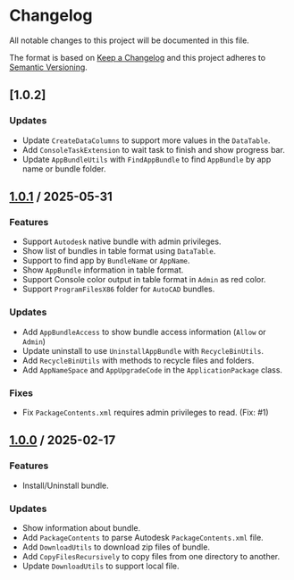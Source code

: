 # Changelog
All notable changes to this project will be documented in this file.

The format is based on [Keep a Changelog](http://keepachangelog.com/en/1.0.0/)
and this project adheres to [Semantic Versioning](http://semver.org/spec/v2.0.0.html).

## [1.0.2]
### Updates
- Update `CreateDataColumns` to support more values in the `DataTable`.
- Add `ConsoleTaskExtension` to wait task to finish and show progress bar.
- Update `AppBundleUtils` with `FindAppBundle` to find `AppBundle` by app name or bundle folder.

## [1.0.1] / 2025-05-31
### Features
- Support `Autodesk` native bundle with admin privileges.
- Show list of bundles in table format using `DataTable`.
- Support to find app by `BundleName` or `AppName`.
- Show `AppBundle` information in table format.
- Support Console color output in table format in `Admin` as red color.
- Support `ProgramFilesX86` folder for `AutoCAD` bundles.
### Updates
- Add `AppBundleAccess` to show bundle access information (`Allow` or `Admin`)
- Update uninstall to use `UninstallAppBundle` with `RecycleBinUtils`.
- Add `RecycleBinUtils` with methods to recycle files and folders.
- Add `AppNameSpace` and `AppUpgradeCode` in the `ApplicationPackage` class.
### Fixes
- Fix `PackageContents.xml` requires admin privileges to read. (Fix: #1)

## [1.0.0] / 2025-02-17
### Features
- Install/Uninstall bundle.
### Updates
- Show information about bundle.
- Add `PackageContents` to parse Autodesk `PackageContents.xml` file.
- Add `DownloadUtils` to download zip files of bundle.
- Add `CopyFilesRecursively` to copy files from one directory to another.
- Update `DownloadUtils` to support local file.

[vNext]: ../../compare/1.0.0...HEAD
[1.0.1]: ../../compare/1.0.0...1.0.1
[1.0.0]: ../../compare/1.0.0